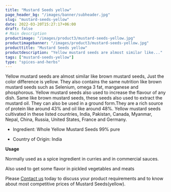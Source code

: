 ```yaml
---
title: "Mustard Seeds yellow"
page_header_bg: "/images/banner/subheader.jpg"
slug: "mustard-seeds-yellow"
date: 2022-03-20T15:27:17+06:00
draft: false
# Main description
productimage: "/images/product3/mustard-seeds-yellow.jpg"
productimagebanner: "/images/product3/mustard-seeds-yellow.jpg"
producttitle: "Mustard Seeds yellow"
productdescription: "Yellow mustard seeds are almost similar like..."
tags: ["mustard-seeds-yellow"]
type: "spices-and-herbs"
---
```



Yellow mustard seeds are almost similar like brown mustard seeds, Just the color difference is yellow. They also contains the same nutrition like brown mustard seeds such as Selenium, omega 3 fat, manganese and phosphorous. Yellow mustard seeds also used to increase the flavour of any dish. Same like brown mustard seeds, these seeds also used to extract the mustard oil. They can also be used in a ground form.They are a rich source of protein like around 43% and oil like around 48%. Yellow mustard seeds cultivated in these listed countries, India, Pakistan, Canada, Myanmar, Nepal, China, Russia, United States, France and Germany.

+ Ingredient: Whole Yellow Mustard Seeds 99% pure
 
+ Country of Origin: India

**Usage**

Normally used as a spice ingredient in curries and in commercial sauces.

Also used to get some flavor in pickled vegetables and meats

Please [Contact us](/contactus) today to discuss your product requirements and to know about most competitive prices of Mustard Seeds(yellow).
